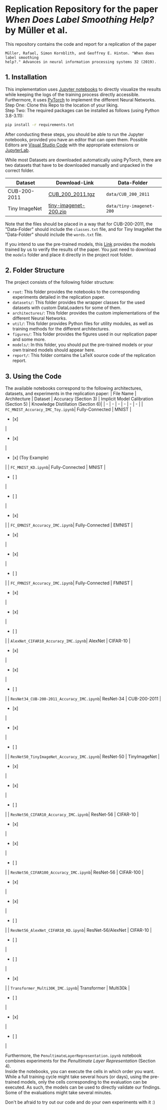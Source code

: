 # Replication Repository for the paper _When Does Label Smoothing Help?_ by Müller et al.

This repository contains the code and report for a replication of the paper

```
Müller, Rafael, Simon Kornblith, and Geoffrey E. Hinton. "When does label smoothing
help?." Advances in neural information processing systems 32 (2019).
```

## 1. Installation

This implementation uses [Jupyter notebooks](https://jupyter.org/) to directly visualize the results while keeping the logs of the training process directly accessible.
Furthermore, it uses [PyTorch](https://pytorch.org/) to implement the different Neural Networks.  
Step One: Clone this Repo to the location of your liking.  
Step Two: The required packages can be installed as follows (using Python 3.8-3.11):

```bash
pip install -r requirements.txt
```

After conducting these steps, you should be able to run the Jupyter notebooks, provided you have an editor that can open them.
Possible Editors are [Visual Studio Code](https://code.visualstudio.com/) with the appropriate extensions or [JupyterLab](https://jupyter.org/install).

While most Datasets are downloaded automatically using PyTorch, there are two datasets that have to be downloaded manually and unpacked in the correct folder.

| Dataset       | Download-Link                                                                                      | Data-Folder              |
| ------------- | -------------------------------------------------------------------------------------------------- | ------------------------ |
| CUB-200-2011  | [CUB_200_2011.tgz](https://data.caltech.edu/records/65de6-vp158/files/CUB_200_2011.tgz?download=1) | `data/CUB_200_2011`      |
| Tiny ImageNet | [tiny-imagenet-200.zip](http://cs231n.stanford.edu/tiny-imagenet-200.zip)                          | `data/tiny-imagenet-200` |

Note that the files should be placed in a way that for CUB-200-2011, the "Data-Folder" should include the `classes.txt` file, and for Tiny ImageNet the "Data-Folder" should include the `words.txt` file.

If you intend to use the pre-trained models, this [Link](https://drive.google.com/drive/folders/1PCtHG5sWDRy_rK5fsqFdmA46oZwMVxuB?usp=sharing) provides the models trained by us to verify the results of the paper.
You just need to download the `models` folder and place it directly in the project root folder.

## 2. Folder Structure

The project consists of the following folder structure:

- `root`: This folder provides the notebooks to the corresponding experiments detailed in the replication paper.
- `datasets/`: This folder provides the wrapper classes for the used datasets with custom DataLoaders for some of them.
- `architectures/`: This folder provides the custom implementations of the different Neural Networks.
- `util/`: This folder provides Python files for utility modules, as well as training methods for the different architectures.
- `figures/`: This folder provides the figures used in our replication paper and some more.
- `models/`: In this folder, you should put the pre-trained models or your own trained models should appear here.
- `report/`: This folder contains the LaTeX source code of the replication report.

## 3. Using the Code

The available notebooks correspond to the following architectures, datasets, and experiments in the replication paper:
| File Name | Architecture | Dataset | Accuracy (Section 3) | Implicit Model Calibration (Section 5) | Knowledge Distillation (Section 6)|
| - | - | - | - | - | - |
| `FC_MNIST_Accuracy_IMC_Toy.ipynb`| Fully-Connected | MNIST | <ul><li>[x] </li></ul> | <ul><li>[x] </li></ul> | <ul><li>[x] (Toy Example)</li></ul> |
| `FC_MNIST_KD.ipynb`| Fully-Connected | MNIST | <ul><li>[ ] </li></ul> | <ul><li>[ ] </li></ul> | <ul><li>[x] </li></ul> |
| `FC_EMNIST_Accuracy_IMC.ipynb`| Fully-Connected | EMNIST | <ul><li>[x] </li></ul> | <ul><li>[x] </li></ul> | <ul><li>[ ] </li></ul> |
| `FC_FMNIST_Accuracy_IMC.ipynb`| Fully-Connected | FMNIST | <ul><li>[x] </li></ul> | <ul><li>[x] </li></ul> | <ul><li>[ ] </li></ul> |
| `AlexNet_CIFAR10_Accuracy_IMC.ipynb`| AlexNet | CIFAR-10 | <ul><li>[x] </li></ul> | <ul><li>[x] </li></ul> | <ul><li>[ ] </li></ul> |
| `ResNet34_CUB-200-2011_Accuracy_IMC.ipynb`| ResNet-34 | CUB-200-2011 | <ul><li>[x] </li></ul> | <ul><li>[x] </li></ul> | <ul><li>[ ] </li></ul> |
| `ResNet50_TinyImageNet_Accuracy_IMC.ipynb`| ResNet-50 | TinyImageNet | <ul><li>[x] </li></ul> | <ul><li>[x] </li></ul> | <ul><li>[ ] </li></ul> |
| `ResNet56_CIFAR10_Accuracy_IMC.ipynb`| ResNet-56 | CIFAR-10 | <ul><li>[x] </li></ul> | <ul><li>[x] </li></ul> | <ul><li>[ ] </li></ul> |
| `ResNet56_CIFAR100_Accuracy_IMC.ipynb`| ResNet-56 | CIFAR-100 | <ul><li>[x] </li></ul> | <ul><li>[x] </li></ul> | <ul><li>[ ] </li></ul> |
| `ResNet56_AlexNet_CIFAR10_KD.ipynb`| ResNet-56/AlexNet | CIFAR-10 | <ul><li>[ ] </li></ul> | <ul><li>[ ] </li></ul> | <ul><li>[x] </li></ul> |
| `Transformer_Multi30K_IMC.ipynb`| Transformer | Multi30k | <ul><li>[ ] </li></ul> | <ul><li>[x] </li></ul> | <ul><li>[ ] </li></ul> |

Furthermore, the `PenultimateLayerRepresentation.ipynb` notebook combines experiments for the _Penultimate Layer Representation_ (Section 4).  
Inside the notebooks, you can execute the cells in which order you want.
While a full training cycle might take several hours (or days), using the pre-trained models, only the cells corresponding to the evaluation can be executed.
As such, the models can be used to directly validate our findings. Some of the evaluations might take several minutes.

Don't be afraid to try out our code and do your own experiments with it :)
